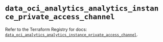 # `data_oci_analytics_analytics_instance_private_access_channel`

Refer to the Terraform Registry for docs: [`data_oci_analytics_analytics_instance_private_access_channel`](https://registry.terraform.io/providers/oracle/oci/6.37.0/docs/data-sources/analytics_analytics_instance_private_access_channel).
